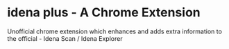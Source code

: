 # idena plus - A Chrome Extension
Unofficial chrome extension which enhances and adds extra information to the official - Idena Scan / Idena Explorer
